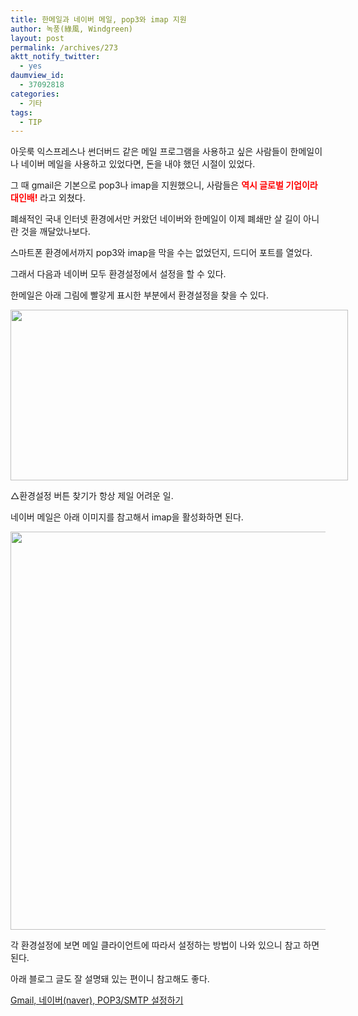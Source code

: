 ```yaml
---
title: 한메일과 네이버 메일, pop3와 imap 지원
author: 녹풍(綠風, Windgreen)
layout: post
permalink: /archives/273
aktt_notify_twitter:
  - yes
daumview_id:
  - 37092818
categories:
  - 기타
tags:
  - TIP
---
```

아웃룩 익스프레스나 썬더버드 같은 메일 프로그램을 사용하고 싶은 사람들이 한메일이나 네이버 메일을 사용하고 있었다면, 돈을 내야 했던 시절이 있었다.

그 때 gmail은 기본으로 pop3나 imap을 지원했으니, 사람들은 **<span style="color: #ff0000;">역시 글로벌 기업이라 대인배!</span>** 라고 외쳤다.

폐쇄적인 국내 인터넷 환경에서만 커왔던 네이버와 한메일이 이제 폐쇄만 살 길이 아니란 것을 깨달았나보다.

스마트폰 환경에서까지 pop3와 imap을 막을 수는 없었던지, 드디어 포트를 열었다.

그래서 다음과 네이버 모두 환경설정에서 설정을 할 수 있다.

한메일은 아래 그림에 빨갛게 표시한 부분에서 환경설정을 찾을 수 있다.

<div style="width: 550px" class="wp-caption aligncenter">
  <img class=" " src="http://dl.dropbox.com/u/15546257/blog/mytory/daum-mail-imap-setting.png" alt="" width="540" height="273" /><p class="wp-caption-text">
    △환경설정 버튼 찾기가 항상 제일 어려운 일.
  </p>
</div>

네이버 메일은 아래 이미지를 참고해서 imap을 활성화하면 된다.

<img class="aligncenter" src="http://dl.dropbox.com/u/15546257/blog/mytory/naver-mail-imap-setting.jpg" alt="" width="578" height="637" />

각 환경설정에 보면 메일 클라이언트에 따라서 설정하는 방법이 나와 있으니 참고 하면 된다.

아래 블로그 글도 잘 설명돼 있는 편이니 참고해도 좋다.

<a href="http://danbisw.tistory.com/7661" target="_blank">Gmail, 네이버(naver), POP3/SMTP 설정하기</a>